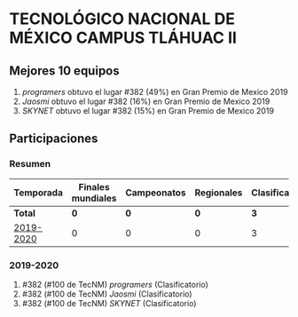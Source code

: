 # TECNOLÓGICO NACIONAL DE MÉXICO CAMPUS TLÁHUAC II

## Mejores 10 equipos

1. _programers_ obtuvo el lugar #382 (49%) en Gran Premio de Mexico 2019
1. _Jaosmi_ obtuvo el lugar #382 (16%) en Gran Premio de Mexico 2019
1. _SKYNET_ obtuvo el lugar #382 (15%) en Gran Premio de Mexico 2019

## Participaciones

### Resumen

| Temporada | Finales mundiales | Campeonatos | Regionales | Clasificatorios | Equipos |
| --- | --- | --- | --- | --- | --- |
| **Total** | **0** | **0** | **0** | **3** | **3** |
| [2019-2020](#2019-2020) | 0 | 0 | 0 | 3 | 3 |

### 2019-2020

1. #382 (#100 de TecNM) _programers_ (Clasificatorio)
1. #382 (#100 de TecNM) _Jaosmi_ (Clasificatorio)
1. #382 (#100 de TecNM) _SKYNET_ (Clasificatorio)



